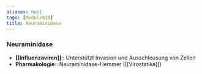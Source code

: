 ```yaml
---
aliases: null
tags: [Modul/m18]
title: Neuraminidase
---
```

### Neuraminidase
- **[[Influenzaviren]]**:: Unterstützt Invasion und Ausschleusung von Zellen
- **Pharmakologie**:: Neuraminidase-Hemmer ([[Virostatika]])